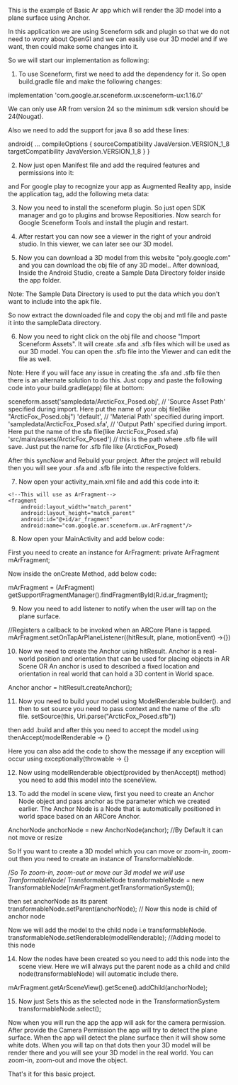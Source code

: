 This is the example of Basic Ar app which will render the 3D model into a plane surface using Anchor.

In this application we are using Sceneform sdk and plugin so that we do not need to worry about
OpenGl and we can easily use our 3D model and if we want, then could make some changes into it.

So we will start our implementation as following:

1. To use Sceneform, first we need to add the dependency for it. So open build.gradle file and make the following changes:

implementation 'com.google.ar.sceneform.ux:sceneform-ux:1.16.0'

We can only use AR from version 24 so the minimum sdk version should be 24(Nougat).

Also we need to add the support for java 8 so add these lines:

android{
...
 compileOptions {
         sourceCompatibility JavaVersion.VERSION_1_8
         targetCompatibility JavaVersion.VERSION_1_8
     }
}

2. Now just open Manifest file and add the required features and permissions into it:

    <uses-permission android:name="android.permission.CAMERA"/>
    <uses-feature android:name="android.hardware.camera.ar" android:required="true"/>

and For google play to recognize your app as Augmented Reality app,
 inside the application tag, add the following meta data:

 <meta-data android:name="com.google.ar.core"
             android:value="required"/>

3. Now you need to install the sceneform plugin. So just open SDK manager and go to plugins and browse Repositiories.
Now search for Google Sceneform Tools and install the plugin and restart.

4. After restart you can now see a viewer in the right of your android studio. In this viewer, we can later see our 3D model.

5. Now you can download a 3D model from this website "poly.google.com" and you can download the obj file of any 3D model..
After download, Inside the Android Studio, create a Sample Data Directory folder inside the app folder. 

Note: The Sample Data Directory is used to put the data which you don't want to include into the apk file.

So now extract the downloaded file and copy the obj and mtl file and paste it into the sampleData directory.


6. Now you need to right click on the obj file and choose "Import Sceneform Assets". It will create .sfa and .sfb files which will be used as our 3D model.
You can open the .sfb file into the Viewer and can edit the file as well.

Note: Here if you will face any issue in creating the .sfa and .sfb file then there is an alternate solution to do this. Just copy and paste the following code into your build.gradle(app) file at bottom:

sceneform.asset('sampledata/ArcticFox_Posed.obj', // 'Source Asset Path' specified during import. Here put the name of your obj file(like "ArcticFox_Posed.obj")
        'default',                    // 'Material Path' specified during import.
        'sampledata/ArcticFox_Posed.sfa', // 'Output Path' specified during import. Here put the name of the sfa file(like ArcticFox_Posed.sfa)
        'src/main/assets/ArcticFox_Posed')  // this is the path where .sfb file will save. Just put the name for .sfb file like (ArcticFox_Posed)
		
After this syncNow and Rebuild your project. After the project will rebuild then you will see your .sfa and .sfb file into the respective folders.

7. Now open your activity_main.xml file and add this code into it:

<?xml version="1.0" encoding="utf-8"?>
<RelativeLayout xmlns:android="http://schemas.android.com/apk/res/android"
    xmlns:app="http://schemas.android.com/apk/res-auto"
    xmlns:tools="http://schemas.android.com/tools"
    android:layout_width="match_parent"
    android:layout_height="match_parent"
    tools:context=".MainActivity">

	<!--This will use as ArFragment-->
    <fragment
        android:layout_width="match_parent"
        android:layout_height="match_parent"
        android:id="@+id/ar_fragment"
        android:name="com.google.ar.sceneform.ux.ArFragment"/>

</RelativeLayout>


8. Now open your MainActivity and add below code:

First you need to create an instance for ArFragment:
private ArFragment mArFragment;

Now inside the onCreate Method, add below code:

mArFragment = (ArFragment) getSupportFragmentManager().findFragmentById(R.id.ar_fragment);

9. Now you need to add listener to notify when the user will tap on the plane surface.

//Registers a callback to be invoked when an ARCore Plane is tapped.
mArFragment.setOnTapArPlaneListener((hitResult, plane, motionEvent) ->{})

10. Now we need to create the Anchor using hitResult.
Anchor is a real-world position and orientation that can be used for placing objects in AR Scene
OR An anchor is used to described a fixed location and orientation in real world that can hold a 3D content in World space.

Anchor anchor = hitResult.createAnchor();

11. Now you need to build your model using ModelRenderable.builder().
and then to set source you need to pass context and the name of the .sfb file.
setSource(this, Uri.parse("ArcticFox_Posed.sfb"))

then add .build and after this you need to accept the model using
thenAccept(modelRenderable -> {}

Here you can also add the code to show the message if any exception will occur using
exceptionally(throwable -> {}

12. Now using modelRenderable object(provided by thenAccept() method) you need to add this model into the sceneView.

13. To add the model in scene view, first you need to create an Anchor Node object and pass anchor as
the parameter which we created earlier.
The Anchor Node is a Node that is automatically positioned in world space based on an ARCore Anchor.

AnchorNode anchorNode = new AnchorNode(anchor);  //By Default it can not move or resize

So If you want to create a 3D model which you can move or zoom-in, zoom-out
then you need to create an instance of TransformableNode.

  /*So To zoom-in, zoom-out or move our 3d model we will use TranformableNode*/
  TransformableNode transformableNode = new TransformableNode(mArFragment.getTransformationSystem());

then set anchorNode as its parent
transformableNode.setParent(anchorNode);  // Now this node is child of anchor node

Now we will add the model to the child node i.e transformableNode.
transformableNode.setRenderable(modelRenderable);  //Adding model to this node

14. Now the nodes have been created so you need to add this node into the scene view.
Here we will always put the parent node as a child and child node(transformableNode) will automatic include there.

mArFragment.getArSceneView().getScene().addChild(anchorNode);

15. Now just Sets this as the selected node in the TransformationSystem
transformableNode.select();



Now when you will run the app the app will ask for the camera permission.
After provide the Camera Permission the app will try to detect the plane surface.
When the app will detect the plane surface then it will show some white dots.
When you will tap on that dots then your 3D model will be render there and you will see your 3D model in the real world.
You can zoom-in, zoom-out and move the object.

That's it for this basic project.

